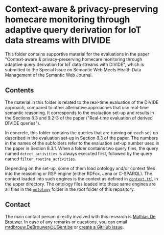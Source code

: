 # Context-aware & privacy-preserving homecare monitoring through adaptive query derivation for IoT data streams with DIVIDE

This folder contains supportive material for the evaluations in the paper "Context-aware & privacy-preserving homecare monitoring through adaptive query derivation for IoT data streams with DIVIDE", which is submitted to the Special Issue on Semantic Web Meets Health Data Management of the Semantic Web Journal.

## Contents

The material in this folder is related to the real-time evaluation of the DIVIDE approach, compared to other alternative approaches that use real-time semantic reasoning. It corresponds to the evaluation set-up and results in the Sections 8.3 and 9.2-3 of the paper ("Real-time evaluation of derived DIVIDE queries").

In concrete, this folder contains the queries that are running on each set-up described in the evaluation set-up in Section 8.3 of the paper. The numbers in the names of the subfolders refer to the evaluation set-up number used in the paper in Section 8.3.1. When a folder contains two query files, the query named `detect_activities` is always executed first, followed by the query named `filter_routine_activities`.

Depending on the set-up, some of them load ontology and/or context files into the reasoning or RSP engine (either RDFox, Jena or C-SPARQL). The context loaded into such engines is the context as defined in [`context.ttl`](../context.ttl) in the upper directory. The ontology files loaded into these same engines are all files in the [`ontology`](../../ontology) folder in the root folder of this repository.

## Contact
 
The main contact person directly involved with this research is [Mathias De Brouwer](https://www.linkedin.com/in/mathiasdebrouwer/). In case of any remarks or questions, you can email [mrdbrouw.DeBrouwer@UGent.be](mailto:mrdbrouw.DeBrouwer@UGent.be) or [create a GitHub issue](../../../../../issues/new).
